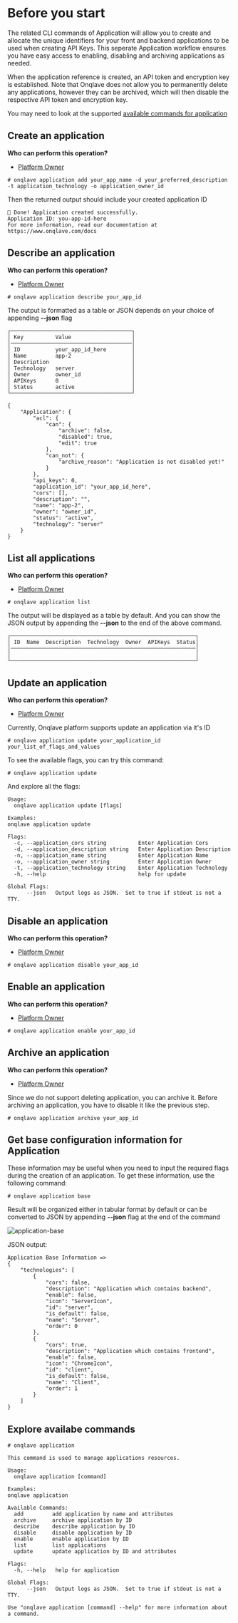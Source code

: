 # **Before you start**

The related CLI commands of Application will allow you to create and allocate the unique identifiers for your front and backend applications to be used when creating API Keys. This seperate Application workflow ensures you have easy access to enabling, disabling and archiving applications as needed.

When the application reference is created, an API token and encryption key is established. Note that Onqlave does not allow you to permanently delete any applications, however they can be archived, which will then disable the respective API token and encryption key.

You may need to look at the supported [available commands for application](#explore-availabe-commands)

## **Create an application**

**Who can perform this operation?**

- [Platform Owner](../../../web-app-guide/platform/access/#1-platform-owner)

```
# onqlave application add your_app_name -d your_preferred_description -t application_technology -o application_owner_id 
```

Then the returned output should include your created application ID
```
🎉 Done! Application created successfully.
Application ID: you-app-id-here
For more information, read our documentation at https://www.onqlave.com/docs
```

## **Describe an application**

**Who can perform this operation?**

- [Platform Owner](../../../web-app-guide/platform/access/#1-platform-owner)

```
# onqlave application describe your_app_id
```

The output is formatted as a table or JSON depends on your choice of appending **--json** flag
```
┌──────────────────────────────────────┐
│ Key          Value                   │
│──────────────────────────────────────│
│ ID           your_app_id_here        │
│ Name         app-2                   │
│ Description                          │
│ Technology   server                  │
│ Owner        owner_id                │
│ APIKeys      0                       │
│ Status       active                  │
└──────────────────────────────────────┘
```

```
{
    "Application": {
        "acl": {
            "can": {
                "archive": false,
                "disabled": true,
                "edit": true
            },
            "can_not": {
                "archive_reason": "Application is not disabled yet!"
            }
        },
        "api_keys": 0,
        "application_id": "your_app_id_here",
        "cors": [],
        "description": "",
        "name": "app-2",
        "owner": "owner_id",
        "status": "active",
        "technology": "server"
    }
}

```

## **List all applications**

**Who can perform this operation?**

- [Platform Owner](../../../web-app-guide/platform/access/#1-platform-owner)

```
# onqlave application list
```
The output will be displayed as a table by default. And you can show the JSON output by appending the **--json** to the end of the above command.

```
┌──────────────────────────────────────────────────────────┐
│ ID  Name  Description  Technology  Owner  APIKeys  Status│
│──────────────────────────────────────────────────────────│
│                                                          │
└──────────────────────────────────────────────────────────┘
```


## **Update an application**

**Who can perform this operation?**

- [Platform Owner](../../../web-app-guide/platform/access/#1-platform-owner)

Currently, Onqlave platform supports update an application via it's ID

```
# onqlave application update your_application_id your_list_of_flags_and_values
```

To see the available flags, you can try this command:
```
# onqlave application update
```

And explore all the flags:

```
Usage:
  onqlave application update [flags]

Examples:
onqlave application update

Flags:
  -c, --application_cors string          Enter Application Cors
  -d, --application_description string   Enter Application Description
  -n, --application_name string          Enter Application Name
  -o, --application_owner string         Enter Application Owner
  -t, --application_technology string    Enter Application Technology
  -h, --help                             help for update

Global Flags:
      --json   Output logs as JSON.  Set to true if stdout is not a TTY.
```

## **Disable an application**

**Who can perform this operation?**

- [Platform Owner](../../../web-app-guide/platform/access/#1-platform-owner)

```
# onqlave application disable your_app_id
```

## **Enable an application**

**Who can perform this operation?**

- [Platform Owner](../../../web-app-guide/platform/access/#1-platform-owner)

```
# onqlave application enable your_app_id
```

## **Archive an application**

**Who can perform this operation?**

- [Platform Owner](../../../web-app-guide/platform/access/#1-platform-owner)

Since we do not support deleting application, you can archive it. Before archiving an application, you have to disable it like the previous step.

```
# onqlave application archive your_app_id
```


## **Get base configuration information for Application**

These information may be useful when you need to input the required flags during the creation of an application. To get these information, use the following command:

```
# onqlave application base
```

Result will be organized either in tabular format by default or can be converted to JSON by appending **--json** flag at the end of the command

![application-base](https://t36712295.p.clickup-attachments.com/t36712295/6fb8663c-bccb-4362-a6a5-043668b2233b/image.png)

JSON output:
```
Application Base Information =>
{
    "technologies": [
        {
            "cors": false,
            "description": "Application which contains backend",
            "enable": false,
            "icon": "ServerIcon",
            "id": "server",
            "is_default": false,
            "name": "Server",
            "order": 0
        },
        {
            "cors": true,
            "description": "Application which contains frontend",
            "enable": false,
            "icon": "ChromeIcon",
            "id": "client",
            "is_default": false,
            "name": "Client",
            "order": 1
        }
    ]
}
```


## **Explore availabe commands**

```
# onqlave application 
```
```
This command is used to manage applications resources.

Usage:
  onqlave application [command]

Examples:
onqlave application

Available Commands:
  add         add application by name and attributes
  archive     archive application by ID
  describe    describe application by ID
  disable     disable application by ID
  enable      enable application by ID
  list        list applications
  update      update application by ID and attributes

Flags:
  -h, --help   help for application

Global Flags:
      --json   Output logs as JSON.  Set to true if stdout is not a TTY.

Use "onqlave application [command] --help" for more information about a command.
```
